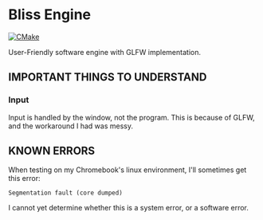 # Bliss Engine
[![CMake](https://github.com/EinKara/Bliss/actions/workflows/cmake.yml/badge.svg)](https://github.com/EinKara/Bliss/actions/workflows/cmake.yml)

User-Friendly software engine with GLFW implementation.

## IMPORTANT THINGS TO UNDERSTAND

### Input

Input is handled by the window, not the program. This is because of GLFW, and the workaround I had was messy.

## KNOWN ERRORS

When testing on my Chromebook's linux environment, I'll sometimes get this error:

```console
Segmentation fault (core dumped)
```

I cannot yet determine whether this is a system error, or a software error.

